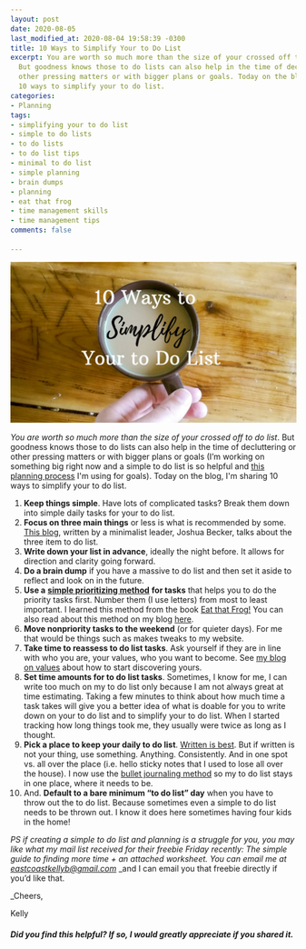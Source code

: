 ```yaml
---
layout: post
date: 2020-08-05
last_modified_at: 2020-08-04 19:58:39 -0300
title: 10 Ways to Simplify Your to Do List
excerpt: You are worth so much more than the size of your crossed off to do list.
  But goodness knows those to do lists can also help in the time of decluttering or
  other pressing matters or with bigger plans or goals. Today on the blog, I'm sharing
  10 ways to simplify your to do list.
categories:
- Planning
tags:
- simplifying your to do list
- simple to do lists
- to do lists
- to do list tips
- minimal to do list
- simple planning
- brain dumps
- planning
- eat that frog
- time management skills
- time management tips
comments: false

---
```

![A picture of my mug full of coffee on our dining table.](/assets/img/20200804_155040_0000_compress44.jpg "mugontable")

_You are worth so much more than the size of your crossed off to do list_. But goodness knows those to do lists can also help in the time of decluttering or other pressing matters or with bigger plans or goals (I’m working on something big right now and a simple to do list is so helpful and [this planning process](https://www.eastcoastkelly.com/planning/2020/07/30/how-to-start-goal-setting-without-stressing-out.html) I'm using for goals). Today on the blog, I'm sharing 10 ways to simplify your to do list.

 1. **Keep things simple**. Have lots of complicated tasks? Break them down into simple daily tasks for your to do list.
 2. **Focus on three main things** or less is what is recommended by some. [This blog](https://www.becomingminimalist.com/to-do/), written by a minimalist leader, Joshua Becker, talks about the three item to do list.
 3. **Write down your list in advance**, ideally the night before. It allows for direction and clarity going forward. 
 4. **Do a brain dump** if you have a massive to do list and then set it aside to reflect and look on in the future. 
 5. **Use a** [**simple prioritizing method**](https://www.eastcoastkelly.com/time%20management/planning/2020/06/09/how-to-beat-procrastination-with-this-one-simple-effective-to-do-list-strategy.html) **for tasks** that helps you to do the priority tasks first. Number them (I use letters) from most to least important. I learned this method from the book [Eat that Frog!](https://amzn.to/2DmKOdX) You can also read about this method on my blog [here](https://www.eastcoastkelly.com/time%20management/planning/2020/06/09/how-to-beat-procrastination-with-this-one-simple-effective-to-do-list-strategy.html).
 6. **Move nonpriority tasks to the weekend** (or for quieter days). For me that would be things such as makes tweaks to my website.
 7. **Take time to reassess to do list tasks**. Ask yourself if they are in line with who you are, your values, who you want to become. See [my blog on values](https://www.eastcoastkelly.com/planning/2020/05/28/how-to-discover-your-values.html) about how to start discovering yours.
 8. **Set time amounts for to do list tasks**. Sometimes, I know for me, I can write too much on my to do list only because I am not always great at time estimating. Taking a few minutes to think about how much time a task takes will give you a better idea of what is doable for you to write down on your to do list and to simplify your to do list. When I started tracking how long things took me, they usually were twice as long as I thought.
 9. **Pick a place to keep your daily to do list**. [Written is best](https://www.forbes.com/sites/markmurphy/2018/04/15/neuroscience-explains-why-you-need-to-write-down-your-goals-if-you-actually-want-to-achieve-them/#2501ca0d7905). But if written is not your thing, use something. Anything. Consistently. And in one spot vs. all over the place (i.e. hello sticky notes that I used to lose all over the house). I now use the [bullet journaling method](https://amzn.to/3fB51uF) so my to do list stays in one place, where it needs to be.
10. And. **Default to a bare minimum “to do list” day** when you have to throw out the to do list. Because sometimes even a simple to do list needs to be thrown out. I know it does here sometimes having four kids in the home!

_PS if creating a simple to do list and planning is a struggle for you, you may like what my mail list received for their freebie Friday recently: The simple guide to finding more time + an attached worksheet. You can email me at_ [_eastcoastkellyb@gmail.com_](mailto:eastcoastkellyb@gmail.com) _and I can email you that freebie directly if you’d like that.  
   
_Cheers,

Kelly

##### Did you find this helpful? If so, I would greatly appreciate if you shared it.  
 